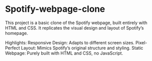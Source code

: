 # Spotify-webpage-clone 
This project is a basic clone of the Spotify webpage, 
built entirely with HTML and CSS. It replicates the visual design and layout of Spotify’s homepage.

Highlights:
Responsive Design: Adapts to different screen sizes.
Pixel-Perfect Layout: Mimics Spotify’s original structure and styling.
Static Webpage: Purely built with HTML and CSS, no JavaScript.
